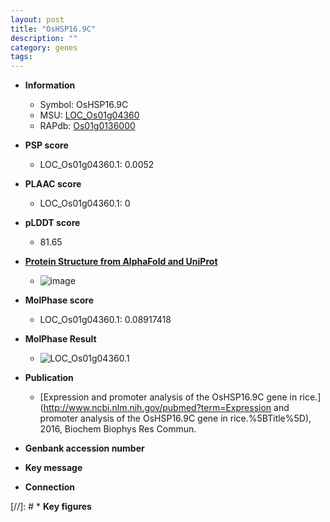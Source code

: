 ```yaml
---
layout: post
title: "OsHSP16.9C"
description: ""
category: genes
tags: 
---
```


* **Information**  
    + Symbol: OsHSP16.9C  
    + MSU: [LOC_Os01g04360](http://rice.plantbiology.msu.edu/cgi-bin/ORF_infopage.cgi?orf=LOC_Os01g04360)  
    + RAPdb: [Os01g0136000](http://rapdb.dna.affrc.go.jp/viewer/gbrowse_details/irgsp1?name=Os01g0136000)  

* **PSP score**  
    + LOC_Os01g04360.1: 0.0052 

* **PLAAC score**  
    + LOC_Os01g04360.1: 0 

* **pLDDT score**
    + 81.65

* **[Protein Structure from AlphaFold and UniProt](https://www.uniprot.org/uniprotkb/Q943E7/entry#structure)**
    + ![image](https://ricepsp.github.io/images/Q9/AF-Q943E7-F1.png)

* **MolPhase score**
    + LOC_Os01g04360.1: 0.08917418

* **MolPhase Result**
    + ![LOC_Os01g04360.1](https://304243504.github.io/Pictures/LOC_Os01g/LOC_Os01g04360.1.png)

* **Publication**  
    + [Expression and promoter analysis of the OsHSP16.9C gene in rice.](http://www.ncbi.nlm.nih.gov/pubmed?term=Expression and promoter analysis of the OsHSP16.9C gene in rice.%5BTitle%5D), 2016, Biochem Biophys Res Commun.

* **Genbank accession number**  

* **Key message**  

* **Connection**  

[//]: # * **Key figures**  


